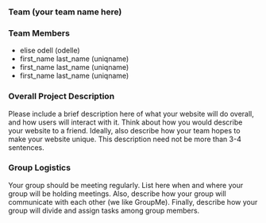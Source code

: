 ### Team (your team name here)

### Team Members
* elise odell (odelle)
* first_name last_name (uniqname)
* first_name last_name (uniqname)
* first_name last_name (uniqname)

### Overall Project Description
Please include a brief description here of what your website will do overall, and how users will interact with it. Think about how you would describe your website to a friend. Ideally, also describe how your team hopes to make your website unique.  This description need not be more than 3-4 sentences.

### Group Logistics
Your group should be meeting regularly. List here when and where your group will be holding meetings. Also, describe how your group will communicate with each other (we like GroupMe). Finally, describe how your group will divide and assign tasks among group members.
